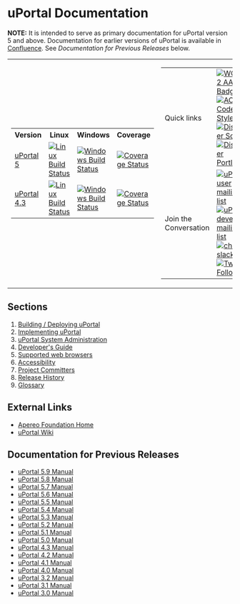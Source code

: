 <link rel="stylesheet" href="css/reset_image_size.css">

# uPortal Documentation

**NOTE:** It is intended to serve as primary
documentation for uPortal version 5 and above.
Documentation for earlier versions of uPortal is available in
[Confluence](https://wiki.jasig.org). See _Documentation for Previous Releases_
below.

<table border="0">
  <tr>
    <td>
      <table>
        <tr>
          <th>
            Version
          </th>
          <th>
            Linux
          </th>
          <th>
            Windows
          </th>
          <th>
            Coverage
          </th>
        </tr>
        <tr>
          <td>
            <a href="https://github.com/uPortal-Project/uPortal/tree/master">
              uPortal 5
            </a>
          </td>
          <td>
            <a href="https://github.com/uPortal-Project/uPortal/actions?query=branch%3Amaster">
              <img src="https://github.com/uPortal-Project/uPortal/workflows/CI/badge.svg?branch=master" alt="Linux Build Status">
            </a>
          </td>
          <td>
            <a href="https://github.com/uPortal-Project/uPortal/actions?query=branch%3Amaster">
              <img src="https://github.com/uPortal-Project/uPortal/workflows/CI/badge.svg?branch=master" alt="Windows Build Status">
            </a>
          </td>
          <td>
            <a href="https://coveralls.io/github/Jasig/uPortal?branch=master">
              <img src="https://coveralls.io/repos/github/Jasig/uPortal/badge.svg?branch=master" alt="Coverage Status">
            </a>
          </td>
        </tr>
        <tr>
          <td>
            <a href="https://github.com/uPortal-Project/uPortal/tree/rel-4-3-patches">
              uPortal 4.3
            </a>
          </td>
          <td>
            <a href="https://travis-ci.org/Jasig/uPortal">
              <img src="https://travis-ci.org/Jasig/uPortal.svg?branch=rel-4-3-patches" alt="Linux Build Status">
            </a>
          </td>
          <td>
            <a href="https://ci.appveyor.com/project/drewwills/uportal/branch/rel-4-3-patches">
              <img src="https://ci.appveyor.com/api/projects/status/8t95sjt090mf62dh/branch/rel-4-3-patches?svg=true" alt="Windows Build Status">
            </a>
          </td>
          <td>
            <a href="https://coveralls.io/github/Jasig/uPortal?branch=rel-4-3-patches">
              <img src="https://coveralls.io/repos/github/Jasig/uPortal/badge.svg?branch=rel-4-3-patches" alt="Coverage Status">
            </a>
          </td>
        </tr>
      </table>
    </td>
    <td>
      <table>
        <tr>
            <td>
                Quick links
            </td>
            <td>
                <a href="https://www.w3.org/TR/WCAG20/">
                  <img src="https://www.w3.org/WAI/wcag2AA-blue-v.svg" alt="WCAG 2 AA Badge">
                </a>
                <br>
                <a href="https://source.android.com/setup/contribute/code-style">
                  <img src="https://img.shields.io/badge/code_style-AOSP-green.svg?style=flat" alt="AOSP Code Style">
                </a>
                <br>
                <a href="https://github.com/search?q=topic%3Auportal+topic%3Asoffit&type=Repositories">
                  <img src="https://img.shields.io/badge/discover-soffits-blue.svg?style=flat" alt="Discover Soffits">
                </a>
                <br>
                <a href="https://github.com/search?q=topic%3Auportal+topic%3Aportlet&type=Repositories">
                  <img src="https://img.shields.io/badge/discover-portlets-blue.svg?style=flat" alt="Discover Portlets">
                </a>
            </td>
        </tr>
        <tr>
          <td>
            Join the Conversation
          </td>
          <td>
            <a href="https://groups.google.com/a/apereo.org/forum/#!forum/uportal-user">
              <img src="https://img.shields.io/badge/uPortal-user-green.svg?style=flat" alt="uPortal user mailing list">
            </a>
            <br>
            <a href="https://groups.google.com/a/apereo.org/forum/#!forum/uportal-dev">
              <img src="https://img.shields.io/badge/uPortal-dev-blue.svg?style=flat" alt="uPortal developer mailing list">
            </a>
            <br>
            <a href="https://apereo.slack.com">
              <img src="https://img.shields.io/badge/chat-on_slack-E01765.svg?style=flat" alt="chat on slack">
            </a>
            <br>
            <a href="https://twitter.com/uPortal">
              <img src="https://img.shields.io/twitter/follow/uPortal.svg?style=social&amp;label=Follow" alt="Twitter Follow">
            </a>
          </td>
        </tr>
      </table>
    </td>
  </tr>
</table>

## Sections

1.  [Building / Deploying uPortal](building-and-deploying-uportal.md)
2.  [Implementing uPortal](implement/README.md)
3.  [uPortal System Administration](sysadmin/README.md)
4.  [Developer's Guide](developer/README.md)
5.  [Supported web browsers](SUPPORTED_BROWSERS.md)
6.  [Accessibility](ACCESSIBILITY.md)
7.  [Project Committers](COMMITTERS.md)
8.  [Release History](HISTORY.md)
9.  [Glossary](GLOSSARY.md)

## External Links

-   [Apereo Foundation Home](https://www.apereo.org/)
-   [uPortal Wiki](https://wiki.jasig.org/display/UPC/Home)

## Documentation for Previous Releases

-   [uPortal 5.9 Manual](https://github.com/uPortal-Project/uPortal/tree/v5.9.0/docs)
-   [uPortal 5.8 Manual](https://github.com/uPortal-Project/uPortal/tree/v5.8.2/docs)
-   [uPortal 5.7 Manual](https://github.com/uPortal-Project/uPortal/tree/v5.7.1/docs)
-   [uPortal 5.6 Manual](https://github.com/uPortal-Project/uPortal/tree/v5.6.1/docs)
-   [uPortal 5.5 Manual](https://github.com/uPortal-Project/uPortal/tree/v5.5.1/docs)
-   [uPortal 5.4 Manual](https://github.com/uPortal-Project/uportal/tree/v5.4.1/docs)
-   [uPortal 5.3 Manual](https://github.com/uPortal-Project/uportal/tree/v5.3.2/docs)
-   [uPortal 5.2 Manual](https://github.com/uPortal-Project/uportal/tree/v5.2.0/docs)
-   [uPortal 5.1 Manual](https://github.com/uPortal-Project/uPortal/tree/v5.1.2/docs)
-   [uPortal 5.0 Manual](https://github.com/uPortal-Project/uPortal/tree/v5.0.7/docs)
-   [uPortal 4.3 Manual](https://wiki.jasig.org/display/UPM43/Home)
-   [uPortal 4.2 Manual](https://wiki.jasig.org/display/UPM42/Home)
-   [uPortal 4.1 Manual](https://wiki.jasig.org/display/UPM41/Home)
-   [uPortal 4.0 Manual](https://wiki.jasig.org/display/UPM40/Home)
-   [uPortal 3.2 Manual](https://wiki.jasig.org/display/UPM32/Home)
-   [uPortal 3.1 Manual](https://wiki.jasig.org/display/UPM31/Home)
-   [uPortal 3.0 Manual](https://wiki.jasig.org/display/UPM30/Home)

